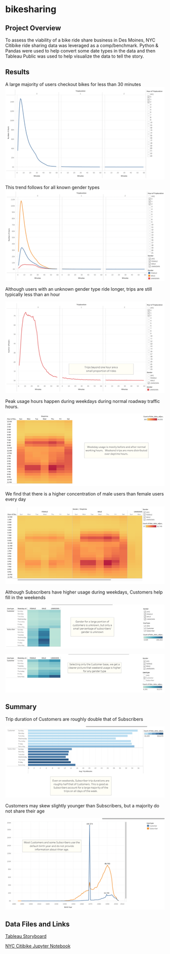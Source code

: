 # bikesharing

## Project Overview
To assess the viability of a bike ride share business in Des Moines, NYC Citibike ride sharing data was leveraged as a comp/benchmark.  Python & Pandas were used to help convert some date types in the data and then Tableau Public was used to help visualize the data to tell the story.  

## Results

A large majority of users checkout bikes for less than 30 minutes
![image_name](https://github.com/Christopheremorgan/bikesharing/blob/main/NYCstoryboard1.png)


This trend follows for all known gender types
![image_name](https://github.com/Christopheremorgan/bikesharing/blob/main/NYCstoryboard2.png)


Although users with an unknown gender type ride longer, trips are still typically less than an hour

![image_name](https://github.com/Christopheremorgan/bikesharing/blob/main/NYCstoryboard3.png)


Peak usage hours happen during weekdays during normal roadway traffic hours.

![image_name](https://github.com/Christopheremorgan/bikesharing/blob/main/NYCstoryboard4.png)


We find that there is a higher concentration of male users than female users every day

![image_name](https://github.com/Christopheremorgan/bikesharing/blob/main/NYCstoryboard5.png)


Although Subscribers have higher usage during weekdays, Customers help fill in the weekends

![image_name](https://github.com/Christopheremorgan/bikesharing/blob/main/NYCstoryboard6.png)

![image_name](https://github.com/Christopheremorgan/bikesharing/blob/main/NYCstoryboard7.png)

## Summary

Trip duration of Customers are roughly double that of Subscribers

![image_name](https://github.com/Christopheremorgan/bikesharing/blob/main/NYCstoryboard8.png)


Customers may skew slightly younger than Subscribers, but a majority do not share their age

![image_name](https://github.com/Christopheremorgan/bikesharing/blob/main/NYCstoryboard9.png)

## Data Files and Links
[Tableau Storyboard](https://public.tableau.com/app/profile/chris.morgan2397/viz/BikeShareChallenge_16267418232910/NYCBikeShareComp?publish=yes)

[NYC Citibike Jupyter Notebook](https://github.com/Christopheremorgan/bikesharing/blob/main/NYC_CitiBike_Challenge.ipynb)
